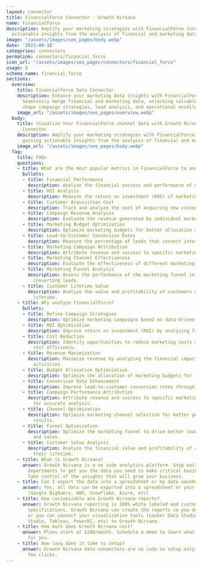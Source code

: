 ```yaml
---
layout: connector
title: FinancialForce Connector - Growth Nirvana
name: FinancialForce
description: Amplify your marketing strategies with FinancialForce integration, gaining
  actionable insights from the analysis of financial and marketing data.
image: "/assets/images/seo_pages/body.webp"
date: '2023-09-18'
categories: connectors
permalink: connectors/financial_force
icon_url: "/assets/images/seo_pages/connectors/financial_force"
usage: 0
schema_name: financial_force
sections:
  overview:
    title: FinancialForce Data Connector
    description: Enhance your marketing data insights with FinancialForce integration.
      Seamlessly merge financial and marketing data, unlocking valuable insights that
      shape campaign strategies, lead analysis, and operational excellence.
    image_url: "/assets/images/seo_pages/overview.webp"
  body:
    title: Visualize Your FinancialForce channel data with Growth Nirvana's FinancialForce
      Connector
    description: Amplify your marketing strategies with FinancialForce integration,
      gaining actionable insights from the analysis of financial and marketing data.
    image_url: "/assets/images/seo_pages/body.webp"
  faq:
    title: FAQs
    questions:
    - title: What are the most popular metrics in FinancialForce to analyze?
      bullets:
      - title: Financial Performance
        description: Analyze the financial success and performance of marketing campaigns.
      - title: ROI Analysis
        description: Measure the return on investment (ROI) of marketing activities.
      - title: Customer Acquisition Cost
        description: Track and analyze the cost of acquiring new customers.
      - title: Campaign Revenue Analysis
        description: Evaluate the revenue generated by individual marketing campaigns.
      - title: Marketing Budget Optimization
        description: Optimize marketing budgets for better allocation and cost efficiency.
      - title: Lead-to-Customer Conversion Rates
        description: Measure the percentage of leads that convert into customers.
      - title: Marketing Campaign Attribution
        description: Attribute revenue and success to specific marketing campaigns.
      - title: Marketing Channel Effectiveness
        description: Evaluate the effectiveness of different marketing channels.
      - title: Marketing Funnel Analysis
        description: Assess the performance of the marketing funnel in capturing and
          converting leads.
      - title: Customer Lifetime Value
        description: Analyze the value and profitability of customers over their entire
          lifetime.
    - title: Why analyze FinancialForce?
      bullets:
      - title: Refine Campaign Strategies
        description: Optimize marketing campaigns based on data-driven financial insights.
      - title: ROI Optimization
        description: Improve return on investment (ROI) by analyzing financial performance.
      - title: Cost Reduction
        description: Identify opportunities to reduce marketing costs and improve
          cost efficiency.
      - title: Revenue Maximization
        description: Maximize revenue by analyzing the financial impact of marketing
          activities.
      - title: Budget Allocation Optimization
        description: Optimize the allocation of marketing budgets for improved results.
      - title: Conversion Rate Enhancement
        description: Improve lead-to-customer conversion rates through financial analysis.
      - title: Campaign Performance Attribution
        description: Attribute revenue and success to specific marketing campaigns
          for accurate analysis.
      - title: Channel Optimization
        description: Optimize marketing channel selection for better performance and
          results.
      - title: Funnel Optimization
        description: Optimize the marketing funnel to drive better lead conversion
          and sales.
      - title: Customer Value Analysis
        description: Analyze the financial value and profitability of customers over
          their lifetime.
    - title: What is Growth Nirvana?
      answer: Growth Nirvana is a no code analytics platform. Stop waiting for other
        departments to get you the data you need to make critical business decisions.
        Take control of the insights that will grow your business.
    - title: Can I export the data into a spreadsheet or my data warehouse?
      answer: Yes, all data can be exported into a spreadsheet or your data warehouse
        (Google BigQuery, AWS, Snowflake, Azure, etc)
    - title: How customizable are Growth Nirvana reports?
      answer: Growth Nirvana reporting is 100% white labeled and customized to your
        specifications. Growth Nirvana can create the reports so you don’t have to
        or you can connect your visualization tools (Looker Data Studio/Google Data
        Studio, Tableau, PowerBI, etc) to Growth Nirvana.
    - title: How much does Growth Nirvana cost?
      answer: Plans start at $200/month. Schedule a demo to learn what plan is best
        for you.
    - title: How long does it take to setup?
      answer: Growth Nirvana data connectors are no code so setup only requires a
        few clicks.
---
```

